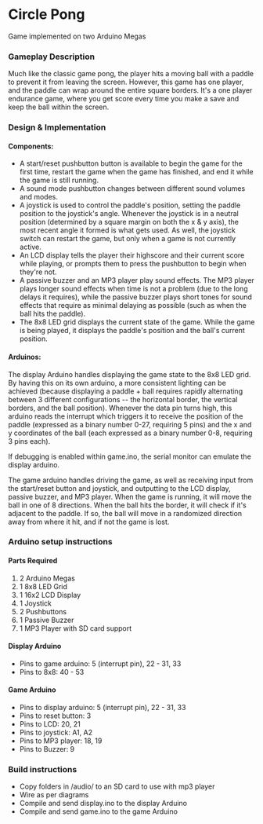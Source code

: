 # Circle Pong
Game implemented on two Arduino Megas

### Gameplay Description
Much like the classic game pong, the player hits a moving ball with a paddle to prevent it from leaving the screen. However, this game has one player, and the paddle can wrap around the entire square borders. It's a one player endurance game, where you get score every time you make a save and keep the ball within the screen.

### Design & Implementation

#### Components:
* A start/reset pushbutton button is available to begin the game for the first time, restart the game when the game has finished, and end it while the game is still running.
* A sound mode pushbutton changes between different sound volumes and modes.
* A joystick is used to control the paddle's position, setting the paddle position to the joystick's angle. Whenever the joystick is in a neutral position (determined by a square margin on both the x & y axis), the most recent angle it formed is what gets used. As well, the joystick switch can restart the game, but only when a game is not currently active.
* An LCD display tells the player their highscore and their current score while playing, or prompts them to press the pushbutton to begin when they're not.
* A passive buzzer and an MP3 player play sound effects. The MP3 player plays longer sound effects when time is not a problem (due to the long delays it requires), while the passive buzzer plays short tones for sound effects that require as minimal delaying as possible (such as when the ball hits the paddle).
* The 8x8 LED grid displays the current state of the game. While the game is being played, it displays the paddle's position and the ball's current position.

#### Arduinos:
  The display Arduino handles displaying the game state to the 8x8 LED grid. By having this on its own arduino, a more consistent lighting can be achieved (because displaying a paddle + ball requires rapidly alternating between 3 different configurations -- the horizontal border, the vertical borders, and the ball position). Whenever the data pin turns high, this arduino reads the interrupt which triggers it to receive the position of the paddle (expressed as a binary number 0-27, requiring 5 pins) and the x and y coordinates of the ball (each expressed as a binary number 0-8, requiring 3 pins each).
  
  If debugging is enabled within game.ino, the serial monitor can emulate the display arduino.
  
  The game arduino handles driving the game, as well as receiving input from the start/reset button and joystick, and outputting to the LCD display, passive buzzer, and MP3 player. When the game is running, it will move the ball in one of 8 directions. When the ball hits the border, it will check if it's adjacent to the paddle. If so, the ball will move in a randomized direction away from where it hit, and if not the game is lost.


### Arduino setup instructions

#### Parts Required
1. 2 Arduino Megas
2. 1 8x8 LED Grid
3. 1 16x2 LCD Display
4. 1 Joystick
5. 2 Pushbuttons
6. 1 Passive Buzzer
7. 1 MP3 Player with SD card support

#### Display Arduino

* Pins to game arduino: 5 (interrupt pin), 22 - 31, 33
* Pins to 8x8: 40 - 53

#### Game Arduino

* Pins to display arduino: 5 (interrupt pin), 22 - 31, 33
* Pins to reset button: 3
* Pins to LCD: 20, 21
* Pins to joystick: A1, A2
* Pins to MP3 player: 18, 19
* Pins to Buzzer: 9

### Build instructions

* Copy folders in /audio/ to an SD card to use with mp3 player
* Wire as per diagrams
* Compile and send display.ino to the display Arduino
* Compile and send game.ino to the game Arduino
